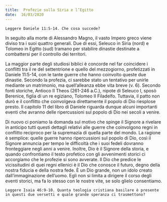 ```yaml
---
title:  Profezie sulla Siria e l’Egitto
date:  16/03/2020
---
```


`Leggere Daniele 11:5-14. Che cosa succede?`

In seguito alla morte di Alessandro Magno, il vasto Impero greco viene diviso tra i suoi quattro generali. Due di essi, Seleuco in Siria (nord) e Tolomeo in Egitto (sud) tramano per stabilire dinastie destinate a combattersi per il controllo dei territori.

La maggior parte degli studiosi biblici è concorde nel far coincidere i conflitti tra il re del settentrione e quello del mezzogiorno, profetizzati in Daniele 11:5-14, con le tante guerre che hanno coinvolto queste due dinastie. Secondo la profezia, ci sarebbe stato un tentativo per unirle mediante un matrimonio, ma quell’alleanza ebbe vita breve (v. 6). Secondo fonti storiche, Antioco II Theos (261-246 a.C.), nipote di Seleuco I, sposò Berenice, figlia di un re egiziano, Tolomeo II Filadelfo. Tuttavia, il patto non durò e il conflitto che coinvolgeva direttamente il popolo di Dio riesplose presto. Il capitolo 11 del libro di Daniele riguarda dunque alcuni importanti eventi che avranno delle ripercussioni sul popolo di Dio nei secoli a venire.

Di nuovo ci poniamo la domanda sul motivo che spinge il Signore a rivelare in anticipo tutti questi dettagli relativi alle guerre che coinvolgono regni in conflitto reciproco per la supremazia di quella parte del mondo. La ragione è semplice: quelle guerre hanno ripercussioni sul popolo di Dio, così il Signore annuncia per tempo le difficoltà che i suoi fedeli dovranno fronteggiare negli anni a venire. Inoltre, Dio è il Signore della storia, e quando confrontiamo il testo profetico con gli avvenimenti storici ci accorgiamo che le profezie si sono avverate. Il Dio che predice le vicissitudini di quei regni ellenici è il Dio che conosce il futuro, degno della nostra fiducia e della nostra fede. È un Dio grande, non un idolo creato dall’immaginazione dell’uomo. Egli non si limita a dirigere il corso degli eventi storici, ma fa lo stesso con le nostre vite, se solo glielo consentiamo.

`Leggere Isaia 46:9-10. Quanta teologia cristiana basilare è presente in questi due versetti e quale grande speranza ci trasmettono?`
